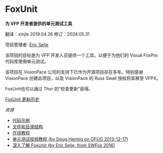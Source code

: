 # FoxUnit
**为 VFP 开发者提供的单元测试工具**

翻译：xinjie     2019.04.26
修订：2024.05.31

项目管理者: [Eric Selje](https://github.com/ESelje)

该项目的目标是为 VFP 开发人员提供一个工具，以便于为他们的 Visual FoxPro 代码库使用单元测试。

该项目在 VisionPace 公司的支持下已作为开源项目存在多年。特别感谢 VisionPace 创建此项目，以及 VisionPace 的 Russ Swall 授权将其移至 VFPX。

FoxUnit也可以通过 Thor 的“检查更新”获得。

[FoxUnit 更新历史](changelog/readme.md)

*资源*

* [代码示例](FoxUnit_Asserts_CN.md)
* [文件和目录结构](FoxUnit_Folders_CN.md)
* [在线教程](http://www.aksel.com/whitepapers/foxunit.htm)
* [单元测试视频教程 (by Doug Hennig on OFUG 2013-12-17)](http://youtu.be/J5PH1tKPYpI)
* [深入了解 FoxUnit (by Eric Selje, from SWFox 2016)](http://saltydogllc.com/wp-content/uploads/Selje_FoxUnit-in-Depth.pdf)

